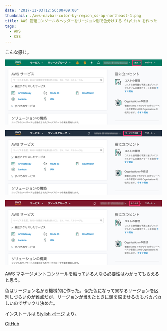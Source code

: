 ```yaml
---
date: "2017-11-03T12:56:00+09:00"
thumbnail: ./aws-navbar-color-by-region_ss-ap-northeast-1.png
title: AWS 管理コンソールのヘッダーをリージョン別で色分けする Stylish を作った
tags:
  - AWS
  - CSS
---
```


こんな感じ。

![ss-ap-northeast-1](./aws-navbar-color-by-region_ss-ap-northeast-1.png)

![ss-us-east-1](./aws-navbar-color-by-region_ss-us-east-1.png)

![ss-us-east-2](./aws-navbar-color-by-region_ss-us-east-2.png)

AWS マネージメントコンソールを触っている人なら必要性はわかってもらえると思う。

色はリージョン名から機械的に作った。
似た色になって異なるリージョンを区別しづらいのが難点だが、リージョンが増えたときに頭を悩ませるのもバカバカしいのでザックリ決めた。

インストールは [Stylish ページ](https://userstyles.org/styles/150583/aws-navbar-color-by-region) より。

[GitHub](https://github.com/KoharaKazuya/aws-navbar-color-by-region)
